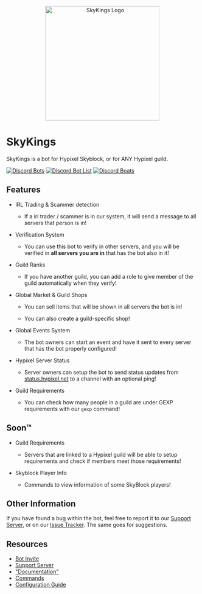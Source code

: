 <a href="https://discord.gg/XqUQBqTh27">
    <p align="center">
        <img width="300" height="300" src="https://i.imgur.com/sPBmNZY.png" alt="SkyKings Logo">
    </p>
</a>

# SkyKings
SkyKings is a bot for Hypixel Skyblock, or for ANY Hypixel guild.

[![Discord Bots](https://top.gg/api/widget/797974550834053203.svg)](https://top.gg/bot/797974550834053203)
[![Discord Bot List](https://discordbotlist.com/bots/797974550834053203/widget)](https://discordbotlist.com/bots/797974550834053203)
[![Discord Boats](https://discord.boats/api/widget/797974550834053203)](https://discord.boats/bot/797974550834053203)


## Features
- IRL Trading & Scammer detection
    
    - If a irl trader / scammer is in our system, it will send a message to all servers that person is in!
    
- Verification System

    - You can use this bot to verify in other servers, and you will be verified in **all servers you are in** that has the bot also in it!

- Guild Ranks

    - If you have another guild, you can add a role to give member of the guild automatically when they verify!

- Global Market & Guild Shops

    - You can sell items that will be shown in all servers the bot is in!
    
    - You can also create a guild-specific shop!

- Global Events System

    - The bot owners can start an event and have it sent to every server that has the bot properly configured!

- Hypixel Server Status

    - Server owners can setup the bot to send status updates from [status.hypixel.net](https://status.hypixel.net) to a channel with an optional ping!

- Guild Requirements

    - You can check how many people in a guild are under GEXP requirements with our `gexp` command!

## Soon™

- Guild Requirements

    - Servers that are linked to a Hypixel guild will be able to setup requirements and check if members meet those requirements!

- Skyblock Player Info

    - Commands to view information of some SkyBlock players!

## Other Information

If you have found a bug within the bot, feel free to report it to our [Support Server](https://discord.gg/XqUQBqTh27), or on our [Issue Tracker](https://github.com/plun1331/SkyKings/issues). The same goes for suggestions.

## Resources
- [Bot Invite](https://discord.com/oauth2/authorize?client_id=797974550834053203&scope=bot&permissions=402934848)
- [Support Server](https://discord.gg/XqUQBqTh27)
- ["Documentation"](https://github.com/plun1331/SkyKings)
- [Commands](https://github.com/plun1331/SkyKings/blob/main/commands.md)
- [Configuration Guide](https://github.com/plun1331/SkyKings/blob/main/config.md)
